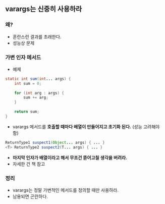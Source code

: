 ## varargs는 신중히 사용하라

### 왜?

- 혼란스런 결과를 초래한다.
- 성능상 문제

### 가변 인자 메서드

- 예제

```java
static int sum(int... args) {
	int sum = 0;
	
	for (int arg : args) {
    	sum += arg;
	}
	
	return sum;
}
```

- varargs 메서드를 __호출할 때마다 배열이 만들어지고 초기화 된다.__ (성능 고려해야 함)

```java
ReturnType1 suspect1(Object... args) { ... }
<T> ReturnType2 suspect2(T... args) { ... }
```

- __마지막 인자가 배열이라고 해서 무조건 뜯어고칠 생각을 버려라.__
- 자세한 건 책 참고

### 정리

- varargs는 정말 가변적인 메서드를 정의할 때만 사용하라.
- 남용되면 곤란하다.